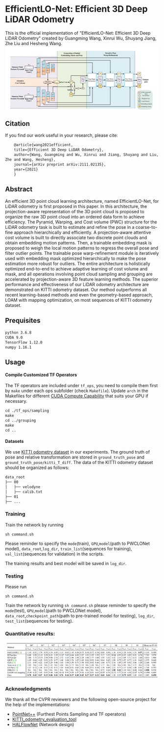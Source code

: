 **EfficientLO-Net: Efficient 3D Deep LiDAR Odometry**
==============================================================================================================================
This is the official implementation of "EfficientLO-Net: Efficient 3D Deep LiDAR Odometry" created by Guangming Wang, Xinrui Wu, Shuyang Jiang, Zhe Liu and Hesheng Wang.
![](doc/network.png)

## Citation
If you find our work useful in your research, please cite:

        @article{wang2021efficient,
        title={Efficient 3D Deep LiDAR Odometry},
        author={Wang, Guangming and Wu, Xinrui and Jiang, Shuyang and Liu, Zhe and Wang, Hesheng},
        journal={arXiv preprint arXiv:2111.02135},
        year={2021}
        }





## Abstract

An efficient 3D point cloud learning architecture, named EfficientLO-Net, for LiDAR odometry is first proposed in this paper. In this architecture, the projection-aware representation of the 3D point cloud is proposed to organize the raw 3D point cloud into an ordered data form to achieve efficiency. The Pyramid, Warping, and Cost volume (PWC) structure for the LiDAR odometry task is built
to estimate and refine the pose in a coarse-to-fine approach hierarchically and efficiently. A projection-aware attentive cost volume is built to directly associate two discrete point clouds and obtain embedding motion patterns. Then, a trainable embedding mask is proposed to weigh the local motion patterns to regress the overall pose and filter outlier points. The trainable pose warp-refinement module is iteratively used with embedding mask optimized hierarchically to make the pose estimation more robust for outliers. The entire architecture is holistically optimized end-to-end to achieve adaptive learning of cost volume and mask, and all operations involving point cloud sampling and grouping are accelerated by projection-aware 3D feature learning methods. The superior performance and effectiveness of our LiDAR odometry architecture are demonstrated on KITTI odometry dataset. Our method outperforms all recent learning-based methods and even the geometry-based approach, LOAM with mapping optimization, on most sequences of KITTI odometry dataset. 


## Prequisites
    python 3.6.8
    CUDA 9.0
    TensorFlow 1.12.0  
    numpy 1.16.1  


## Usage

#### Compile Customized TF Operators
The TF operators are included under `tf_ops`, you need to compile them first by `make` under each ops subfolder (check `Makefile`). Update `arch` in the Makefiles for different <a href="https://en.wikipedia.org/wiki/CUDA#GPUs_supported">CUDA Compute Capability</a> that suits your GPU if necessary.

    cd ./tf_ops/sampling
    make
    cd ../grouping
    make
    cd ..

    

#### Datasets

We use [KITTI odometry dataset](http://www.cvlibs.net/datasets/kitti/eval_odometry.php) in our experiments. The ground truth of pose and relative transformation are stored in `ground_truth_pose` and `ground_truth_pose/kitti_T_diff`. 
The data of the KITTI odometry dataset should be organized as follows:

```
data_root
├── 00
│   ├── velodyne
│   ├── calib.txt
├── 01
├── ...
```

### Training
Train the network by running 
    
    sh command.sh  

Please reminder to specify the `mode`(train), `GPU`,`model`(path to PWCLONet model), `data_root`,`log_dir`, `train_list`(sequences for training), `val_list`(sequences for validation) in the scripts.


The training results and best model will be saved in `log_dir`.

### Testing

Please run 

    sh command.sh 
    

Train the network by running `sh command.sh` please reminder to specify the `mode`(test), `GPU`,`model`(path to PWCLONet model), `data_root`,`checkpoint_path`(path to pre-trained model for testing), `log_dir`, `test_list`(sequences for testing).


### Quantitative results:

![](doc/result.png)


### Acknowledgments

We thank all the CVPR reviewers and the following open-source project for the help of the implementations:
- [PointNet++](https://github.com/charlesq34/pointnet2) (Furthest Points Sampling and TF operators)
- [KITTI_odometry_evaluation_tool](https://github.com/LeoQLi/KITTI_odometry_evaluation_tool) 
- [HALFlowNet](https://github.com/IRMVLab/HALFlow) (Network design)
